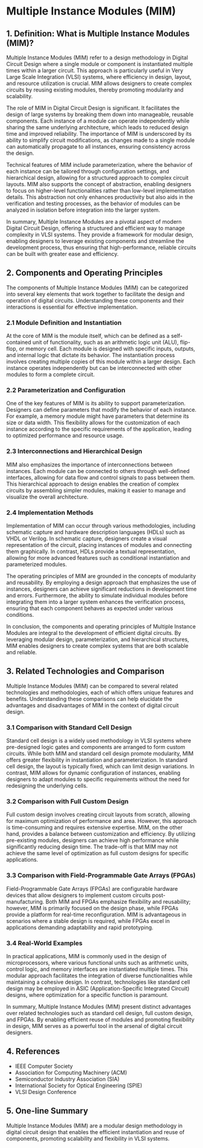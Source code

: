# Multiple Instance Modules (MIM)

## 1. Definition: What is **Multiple Instance Modules (MIM)**?

Multiple Instance Modules (MIM) refer to a design methodology in Digital Circuit Design where a single module or component is instantiated multiple times within a larger circuit. This approach is particularly useful in Very Large Scale Integration (VLSI) systems, where efficiency in design, layout, and resource utilization is crucial. MIM allows designers to create complex circuits by reusing existing modules, thereby promoting modularity and scalability.

The role of MIM in Digital Circuit Design is significant. It facilitates the design of large systems by breaking them down into manageable, reusable components. Each instance of a module can operate independently while sharing the same underlying architecture, which leads to reduced design time and improved reliability. The importance of MIM is underscored by its ability to simplify circuit modifications, as changes made to a single module can automatically propagate to all instances, ensuring consistency across the design.

Technical features of MIM include parameterization, where the behavior of each instance can be tailored through configuration settings, and hierarchical design, allowing for a structured approach to complex circuit layouts. MIM also supports the concept of abstraction, enabling designers to focus on higher-level functionalities rather than low-level implementation details. This abstraction not only enhances productivity but also aids in the verification and testing processes, as the behavior of modules can be analyzed in isolation before integration into the larger system.

In summary, Multiple Instance Modules are a pivotal aspect of modern Digital Circuit Design, offering a structured and efficient way to manage complexity in VLSI systems. They provide a framework for modular design, enabling designers to leverage existing components and streamline the development process, thus ensuring that high-performance, reliable circuits can be built with greater ease and efficiency.

## 2. Components and Operating Principles

The components of Multiple Instance Modules (MIM) can be categorized into several key elements that work together to facilitate the design and operation of digital circuits. Understanding these components and their interactions is essential for effective implementation.

### 2.1 Module Definition and Instantiation

At the core of MIM is the module itself, which can be defined as a self-contained unit of functionality, such as an arithmetic logic unit (ALU), flip-flop, or memory cell. Each module is designed with specific inputs, outputs, and internal logic that dictate its behavior. The instantiation process involves creating multiple copies of this module within a larger design. Each instance operates independently but can be interconnected with other modules to form a complete circuit.

### 2.2 Parameterization and Configuration

One of the key features of MIM is its ability to support parameterization. Designers can define parameters that modify the behavior of each instance. For example, a memory module might have parameters that determine its size or data width. This flexibility allows for the customization of each instance according to the specific requirements of the application, leading to optimized performance and resource usage.

### 2.3 Interconnections and Hierarchical Design

MIM also emphasizes the importance of interconnections between instances. Each module can be connected to others through well-defined interfaces, allowing for data flow and control signals to pass between them. This hierarchical approach to design enables the creation of complex circuits by assembling simpler modules, making it easier to manage and visualize the overall architecture.

### 2.4 Implementation Methods

Implementation of MIM can occur through various methodologies, including schematic capture and hardware description languages (HDLs) such as VHDL or Verilog. In schematic capture, designers create a visual representation of the circuit, placing instances of modules and connecting them graphically. In contrast, HDLs provide a textual representation, allowing for more advanced features such as conditional instantiation and parameterized modules.

The operating principles of MIM are grounded in the concepts of modularity and reusability. By employing a design approach that emphasizes the use of instances, designers can achieve significant reductions in development time and errors. Furthermore, the ability to simulate individual modules before integrating them into a larger system enhances the verification process, ensuring that each component behaves as expected under various conditions.

In conclusion, the components and operating principles of Multiple Instance Modules are integral to the development of efficient digital circuits. By leveraging modular design, parameterization, and hierarchical structures, MIM enables designers to create complex systems that are both scalable and reliable.

## 3. Related Technologies and Comparison

Multiple Instance Modules (MIM) can be compared to several related technologies and methodologies, each of which offers unique features and benefits. Understanding these comparisons can help elucidate the advantages and disadvantages of MIM in the context of digital circuit design.

### 3.1 Comparison with Standard Cell Design

Standard cell design is a widely used methodology in VLSI systems where pre-designed logic gates and components are arranged to form custom circuits. While both MIM and standard cell design promote modularity, MIM offers greater flexibility in instantiation and parameterization. In standard cell design, the layout is typically fixed, which can limit design variations. In contrast, MIM allows for dynamic configuration of instances, enabling designers to adapt modules to specific requirements without the need for redesigning the underlying cells.

### 3.2 Comparison with Full Custom Design

Full custom design involves creating circuit layouts from scratch, allowing for maximum optimization of performance and area. However, this approach is time-consuming and requires extensive expertise. MIM, on the other hand, provides a balance between customization and efficiency. By utilizing pre-existing modules, designers can achieve high performance while significantly reducing design time. The trade-off is that MIM may not achieve the same level of optimization as full custom designs for specific applications.

### 3.3 Comparison with Field-Programmable Gate Arrays (FPGAs)

Field-Programmable Gate Arrays (FPGAs) are configurable hardware devices that allow designers to implement custom circuits post-manufacturing. Both MIM and FPGAs emphasize flexibility and reusability; however, MIM is primarily focused on the design phase, while FPGAs provide a platform for real-time reconfiguration. MIM is advantageous in scenarios where a stable design is required, while FPGAs excel in applications demanding adaptability and rapid prototyping.

### 3.4 Real-World Examples

In practical applications, MIM is commonly used in the design of microprocessors, where various functional units such as arithmetic units, control logic, and memory interfaces are instantiated multiple times. This modular approach facilitates the integration of diverse functionalities while maintaining a cohesive design. In contrast, technologies like standard cell design may be employed in ASIC (Application-Specific Integrated Circuit) designs, where optimization for a specific function is paramount.

In summary, Multiple Instance Modules (MIM) present distinct advantages over related technologies such as standard cell design, full custom design, and FPGAs. By enabling efficient reuse of modules and promoting flexibility in design, MIM serves as a powerful tool in the arsenal of digital circuit designers.

## 4. References

- IEEE Computer Society
- Association for Computing Machinery (ACM)
- Semiconductor Industry Association (SIA)
- International Society for Optical Engineering (SPIE)
- VLSI Design Conference

## 5. One-line Summary

Multiple Instance Modules (MIM) are a modular design methodology in digital circuit design that enables the efficient instantiation and reuse of components, promoting scalability and flexibility in VLSI systems.